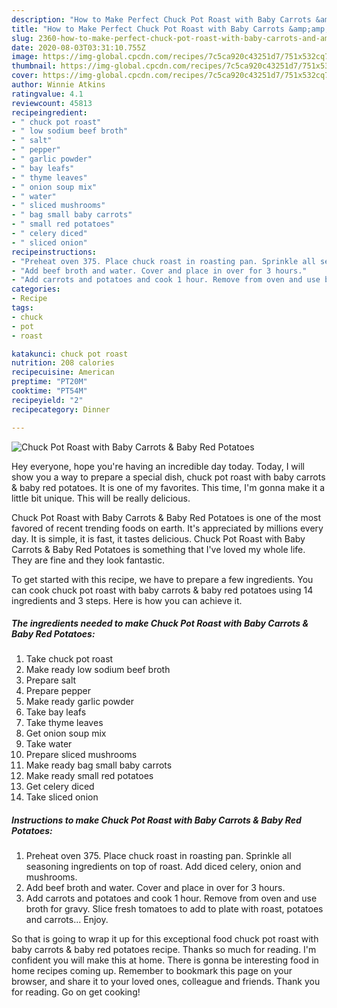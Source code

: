 ```yaml
---
description: "How to Make Perfect Chuck Pot Roast with Baby Carrots &amp;amp; Baby Red Potatoes"
title: "How to Make Perfect Chuck Pot Roast with Baby Carrots &amp;amp; Baby Red Potatoes"
slug: 2360-how-to-make-perfect-chuck-pot-roast-with-baby-carrots-and-amp-baby-red-potatoes
date: 2020-08-03T03:31:10.755Z
image: https://img-global.cpcdn.com/recipes/7c5ca920c43251d7/751x532cq70/chuck-pot-roast-with-baby-carrots-baby-red-potatoes-recipe-main-photo.jpg
thumbnail: https://img-global.cpcdn.com/recipes/7c5ca920c43251d7/751x532cq70/chuck-pot-roast-with-baby-carrots-baby-red-potatoes-recipe-main-photo.jpg
cover: https://img-global.cpcdn.com/recipes/7c5ca920c43251d7/751x532cq70/chuck-pot-roast-with-baby-carrots-baby-red-potatoes-recipe-main-photo.jpg
author: Winnie Atkins
ratingvalue: 4.1
reviewcount: 45813
recipeingredient:
- " chuck pot roast"
- " low sodium beef broth"
- " salt"
- " pepper"
- " garlic powder"
- " bay leafs"
- " thyme leaves"
- " onion soup mix"
- " water"
- " sliced mushrooms"
- " bag small baby carrots"
- " small red potatoes"
- " celery diced"
- " sliced onion"
recipeinstructions:
- "Preheat oven 375. Place chuck roast in roasting pan. Sprinkle all seasoning ingredients on top of roast. Add diced celery, onion and mushrooms."
- "Add beef broth and water. Cover and place in over for 3 hours."
- "Add carrots and potatoes and cook 1 hour. Remove from oven and use broth for gravy. Slice fresh tomatoes to add to plate with roast, potatoes and carrots... Enjoy."
categories:
- Recipe
tags:
- chuck
- pot
- roast

katakunci: chuck pot roast 
nutrition: 208 calories
recipecuisine: American
preptime: "PT20M"
cooktime: "PT54M"
recipeyield: "2"
recipecategory: Dinner

---
```



![Chuck Pot Roast with Baby Carrots &amp; Baby Red Potatoes](https://img-global.cpcdn.com/recipes/7c5ca920c43251d7/751x532cq70/chuck-pot-roast-with-baby-carrots-baby-red-potatoes-recipe-main-photo.jpg)

Hey everyone, hope you're having an incredible day today. Today, I will show you a way to prepare a special dish, chuck pot roast with baby carrots &amp; baby red potatoes. It is one of my favorites. This time, I'm gonna make it a little bit unique. This will be really delicious.

Chuck Pot Roast with Baby Carrots &amp; Baby Red Potatoes is one of the most favored of recent trending foods on earth. It's appreciated by millions every day. It is simple, it is fast, it tastes delicious. Chuck Pot Roast with Baby Carrots &amp; Baby Red Potatoes is something that I've loved my whole life. They are fine and they look fantastic.




To get started with this recipe, we have to prepare a few ingredients. You can cook chuck pot roast with baby carrots &amp; baby red potatoes using 14 ingredients and 3 steps. Here is how you can achieve it.

<!--inarticleads1-->

##### The ingredients needed to make Chuck Pot Roast with Baby Carrots &amp; Baby Red Potatoes:

1. Take  chuck pot roast
1. Make ready  low sodium beef broth
1. Prepare  salt
1. Prepare  pepper
1. Make ready  garlic powder
1. Take  bay leafs
1. Take  thyme leaves
1. Get  onion soup mix
1. Take  water
1. Prepare  sliced mushrooms
1. Make ready  bag small baby carrots
1. Make ready  small red potatoes
1. Get  celery diced
1. Take  sliced onion




<!--inarticleads2-->

##### Instructions to make Chuck Pot Roast with Baby Carrots &amp; Baby Red Potatoes:

1. Preheat oven 375. Place chuck roast in roasting pan. Sprinkle all seasoning ingredients on top of roast. Add diced celery, onion and mushrooms.
1. Add beef broth and water. Cover and place in over for 3 hours.
1. Add carrots and potatoes and cook 1 hour. Remove from oven and use broth for gravy. Slice fresh tomatoes to add to plate with roast, potatoes and carrots... Enjoy.




So that is going to wrap it up for this exceptional food chuck pot roast with baby carrots &amp; baby red potatoes recipe. Thanks so much for reading. I'm confident you will make this at home. There is gonna be interesting food in home recipes coming up. Remember to bookmark this page on your browser, and share it to your loved ones, colleague and friends. Thank you for reading. Go on get cooking!
